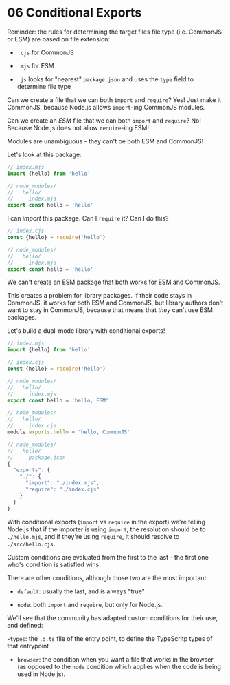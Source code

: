 # 06 Conditional Exports

Reminder: the rules for determining the target files file type (i.e. CommonJS or ESM) are based on file extension:

- `.cjs` for CommonJS

- `.mjs` for ESM

- `.js` looks for "nearest" `package.json` and uses the `type` field to determine file type



Can we create a file that we can both `import` and `require`? Yes! Just make it CommonJS,
because Node.js allows `import`-ing CommonJS modules.

Can we create an _ESM_ file that we can both `import` and `require`? No! Because Node.js
does not allow `require`-ing ESM!

Modules are unambiguous - they can't be both ESM and CommonJS!

Let's look at this package:

```js
// index.mjs
import {hello} from 'hello'

// node_modules/
//   hello/
//     index.mjs
export const hello = 'hello'
```

I can _import_ this package. Can I `require` it? Can I do this?

```js
// index.cjs
const {hello} = require('hello')

// node_modules/
//   hello/
//     index.mjs
export const hello = 'hello'
```

We can't create an ESM package that both works for ESM and CommonJS.

This creates a problem for library packages. If their code stays in CommonJS, it works for both ESM and CommonJS,
but library authors don't want to stay in CommonJS, because that means that _they_ can't use ESM packages.

Let's build a dual-mode library with conditional exports!


```js
// index.mjs
import {hello} from 'hello'

// index.cjs
const {hello} = require('hello')

// node_modules/
//   hello/
//     index.mjs
export const hello = 'hello, ESM'

// node_modules/
//   hello/
//     index.cjs
module.exports.hello = 'hello, CommonJS'

// node_modules/
//   hello/
//     package.json
{
  "exports": {
    "./": {
      "import": "./index.mjs",
      "require": "./index.cjs"
    }
  }
}
```

With conditional exports (`import` vs `require` in the export) we're telling Node.js that
if the importer is using `import`, the resolution should be to `./hello.mjs`,
and if they're using `require`, it should resolve to `./src/hello.cjs`.

Custom conditions are evaluated from the first to the last - the first one who's condition is satisfied wins.

There are other conditions, although those two are the most important:

- `default`: usually the last, and is always "true"

- `node`: both `import` and `require`, but only for Node.js.

We'll see that the community has adapted custom conditions for their use, and defined:

-`types`: the `.d.ts` file of the entry point, to define the TypeScritp types of that entrypoint
- `browser`: the condition when you want a file that works in the browser (as opposed to the `node` condition
  which applies when the code is being used in Node.js).